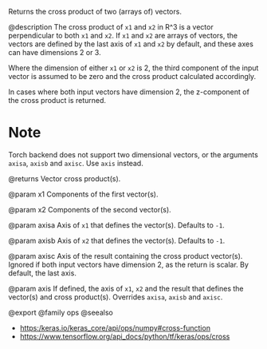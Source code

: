 Returns the cross product of two (arrays of) vectors.

@description
The cross product of `x1` and `x2` in R^3 is a vector
perpendicular to both `x1` and `x2`. If `x1` and `x2` are arrays of
vectors, the vectors are defined by the last axis of `x1` and `x2`
by default, and these axes can have dimensions 2 or 3.

Where the dimension of either `x1` or `x2` is 2, the third component of
the input vector is assumed to be zero and the cross product calculated
accordingly.

In cases where both input vectors have dimension 2, the z-component of
the cross product is returned.

# Note
Torch backend does not support two dimensional vectors, or the
arguments `axisa`, `axisb` and `axisc`. Use `axis` instead.

@returns
    Vector cross product(s).

@param x1
Components of the first vector(s).

@param x2
Components of the second vector(s).

@param axisa
Axis of `x1` that defines the vector(s). Defaults to `-1`.

@param axisb
Axis of `x2` that defines the vector(s). Defaults to `-1`.

@param axisc
Axis of the result containing the cross product vector(s).
Ignored if both input vectors have dimension 2, as the return is
scalar. By default, the last axis.

@param axis
If defined, the axis of `x1`, `x2` and the result that
defines the vector(s) and cross product(s). Overrides `axisa`,
`axisb` and `axisc`.

@export
@family ops
@seealso
+ <https:/keras.io/keras_core/api/ops/numpy#cross-function>
+ <https://www.tensorflow.org/api_docs/python/tf/keras/ops/cross>
